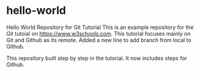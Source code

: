 # hello-world
Hello World Repository for Git Tutorial
This is an example repository for the Git tutoial on https://www.w3schools.com.
This tutorial focuses mainly on Git and Github as its remote.
Added a new line to add branch from local to Github.

This repository built step by step in the tutorial.
It now includes steps for Github.
